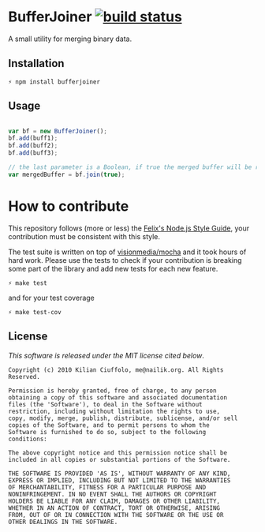 # BufferJoiner [![build status](https://secure.travis-ci.org/kilianc/node-bufferjoiner.png?branch=master)](http://travis-ci.org/kilianc/node-bufferjoiner)

A small utility for merging binary data.

## Installation

    ⚡ npm install bufferjoiner

## Usage

```js

var bf = new BufferJoiner();
bf.add(buff1);
bf.add(buff2);
bf.add(buff3);

// the last parameter is a Boolean, if true the merged buffer will be re-added to the buffers list.
var mergedBuffer = bf.join(true);

```

# How to contribute

This repository follows (more or less) the [Felix's Node.js Style Guide](http://nodeguide.com/style.html), your contribution must be consistent with this style.

The test suite is written on top of [visionmedia/mocha](https://mochajs.org/) and it took hours of hard work. Please use the tests to check if your contribution is breaking some part of the library and add new tests for each new feature.

    ⚡ make test

and for your test coverage

    ⚡ make test-cov

## License

_This software is released under the MIT license cited below_.

    Copyright (c) 2010 Kilian Ciuffolo, me@nailik.org. All Rights Reserved.

    Permission is hereby granted, free of charge, to any person
    obtaining a copy of this software and associated documentation
    files (the 'Software'), to deal in the Software without
    restriction, including without limitation the rights to use,
    copy, modify, merge, publish, distribute, sublicense, and/or sell
    copies of the Software, and to permit persons to whom the
    Software is furnished to do so, subject to the following
    conditions:

    The above copyright notice and this permission notice shall be
    included in all copies or substantial portions of the Software.

    THE SOFTWARE IS PROVIDED 'AS IS', WITHOUT WARRANTY OF ANY KIND,
    EXPRESS OR IMPLIED, INCLUDING BUT NOT LIMITED TO THE WARRANTIES
    OF MERCHANTABILITY, FITNESS FOR A PARTICULAR PURPOSE AND
    NONINFRINGEMENT. IN NO EVENT SHALL THE AUTHORS OR COPYRIGHT
    HOLDERS BE LIABLE FOR ANY CLAIM, DAMAGES OR OTHER LIABILITY,
    WHETHER IN AN ACTION OF CONTRACT, TORT OR OTHERWISE, ARISING
    FROM, OUT OF OR IN CONNECTION WITH THE SOFTWARE OR THE USE OR
    OTHER DEALINGS IN THE SOFTWARE.
